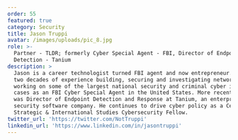 ```yaml
---
order: 55
featured: true
category: Security
title: Jason Truppi
avatar: /images/uploads/pic_8.jpg
role: >-
  Partner - TLDR; formerly Cyber Special Agent - FBI, Director of Endpoint
  Detection - Tanium
description: >
  Jason is a career technologist turned FBI agent and now entrepreneur. He has
  two decades of experience building, securing and investigating networks;
  working on some of the largest national security and criminal cyber intrusion
  cases as an FBI Cyber Special Agent in the United States. More recently, he
  was Director of Endpoint Detection and Response at Tanium, an enterprise
  security software company. He continues to drive cyber policy as a Center for
  Strategic & International Studies Cybersecurity Fellow.
twitter_url: 'https://twitter.com/NotTruppi'
linkedin_url: 'https://www.linkedin.com/in/jasontruppi'
---
```

